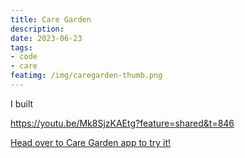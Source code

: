```yaml
---
title: Care Garden
description:  
date: 2023-06-23
tags: 
- code
- care
featimg: /img/caregarden-thumb.png
---
```

I built 

https://youtu.be/Mk8SjzKAEtg?feature=shared&t=846

[Head over to Care Garden app to try it!](care-garden.fly.dev)